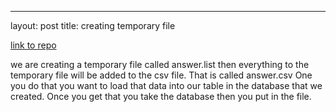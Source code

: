 ---
layout: post
title:  creating temporary file 

[link to repo](https://github.com/kmoney9/task-5-database-interface)

we are creating a temporary file called answer.list then everything to the temporary file will be added to the csv file. That is called answer.csv One you do that you want to load that data into our table in the database that we created. Once you get that you take the database then you put in the file.


